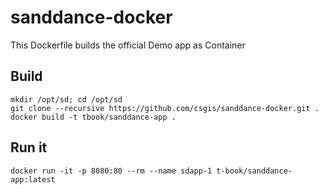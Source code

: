 # sanddance-docker

This Dockerfile builds the official Demo app as Container

## Build
```
mkdir /opt/sd; cd /opt/sd
git clone --recursive https://github.com/csgis/sanddance-docker.git .
docker build -t tbook/sanddance-app .
```

## Run it
```
docker run -it -p 8080:80 --rm --name sdapp-1 t-book/sanddance-app:latest
```
